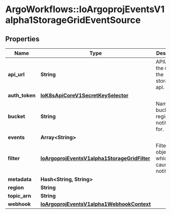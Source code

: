# ArgoWorkflows::IoArgoprojEventsV1alpha1StorageGridEventSource

## Properties
Name | Type | Description | Notes
------------ | ------------- | ------------- | -------------
**api_url** | **String** | APIURL is the url of the storagegrid api. | [optional] 
**auth_token** | [**IoK8sApiCoreV1SecretKeySelector**](IoK8sApiCoreV1SecretKeySelector.md) |  | [optional] 
**bucket** | **String** | Name of the bucket to register notifications for. | [optional] 
**events** | **Array&lt;String&gt;** |  | [optional] 
**filter** | [**IoArgoprojEventsV1alpha1StorageGridFilter**](IoArgoprojEventsV1alpha1StorageGridFilter.md) | Filter on object key which caused the notification. | [optional] 
**metadata** | **Hash&lt;String, String&gt;** |  | [optional] 
**region** | **String** |  | [optional] 
**topic_arn** | **String** |  | [optional] 
**webhook** | [**IoArgoprojEventsV1alpha1WebhookContext**](IoArgoprojEventsV1alpha1WebhookContext.md) |  | [optional] 



